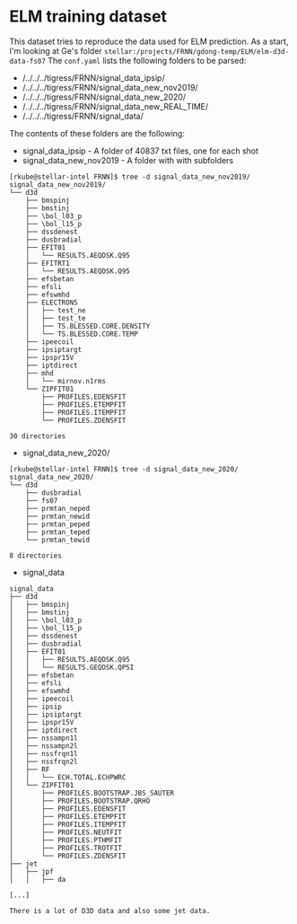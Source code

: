 # ELM training dataset

This dataset tries to reproduce the data used for ELM prediction.
As a start, I'm looking at Ge's folder `stellar:/projects/FRNN/gdong-temp/ELM/elm-d3d-data-fs07`
The `conf.yaml` lists the following folders to be parsed:
* /../../../tigress/FRNN/signal_data_ipsip/
* /../../../tigress/FRNN/signal_data_new_nov2019/
* /../../../tigress/FRNN/signal_data_new_2020/
* /../../../tigress/FRNN/signal_data_new_REAL_TIME/
* /../../../tigress/FRNN/signal_data/

The contents of these folders are the following:


* signal_data_ipsip - A folder of 40837 txt files, one for each shot
* signal_data_new_nov2019 - A folder with with subfolders
```
[rkube@stellar-intel FRNN]$ tree -d signal_data_new_nov2019/
signal_data_new_nov2019/
└── d3d
    ├── bmspinj
    ├── bmstinj
    ├── \bol_l03_p
    ├── \bol_l15_p
    ├── dssdenest
    ├── dusbradial
    ├── EFIT01
    │   └── RESULTS.AEQDSK.Q95
    ├── EFITRT1
    │   └── RESULTS.AEQDSK.Q95
    ├── efsbetan
    ├── efsli
    ├── efswmhd
    ├── ELECTRONS
    │   ├── test_ne
    │   ├── test_te
    │   ├── TS.BLESSED.CORE.DENSITY
    │   └── TS.BLESSED.CORE.TEMP
    ├── ipeecoil
    ├── ipsiptargt
    ├── ipspr15V
    ├── iptdirect
    ├── mhd
    │   └── mirnov.n1rms
    └── ZIPFIT01
        ├── PROFILES.EDENSFIT
        ├── PROFILES.ETEMPFIT
        ├── PROFILES.ITEMPFIT
        └── PROFILES.ZDENSFIT

30 directories

```

* signal_data_new_2020/

```
[rkube@stellar-intel FRNN]$ tree -d signal_data_new_2020/
signal_data_new_2020/
└── d3d
    ├── dusbradial
    ├── fs07
    ├── prmtan_neped
    ├── prmtan_newid
    ├── prmtan_peped
    ├── prmtan_teped
    └── prmtan_tewid

8 directories
```

* signal_data
```
signal_data
├── d3d
│   ├── bmspinj
│   ├── bmstinj
│   ├── \bol_l03_p
│   ├── \bol_l15_p
│   ├── dssdenest
│   ├── dusbradial
│   ├── EFIT01
│   │   ├── RESULTS.AEQDSK.Q95
│   │   └── RESULTS.GEQDSK.QPSI
│   ├── efsbetan
│   ├── efsli
│   ├── efswmhd
│   ├── ipeecoil
│   ├── ipsip
│   ├── ipsiptargt
│   ├── ipspr15V
│   ├── iptdirect
│   ├── nssampn1l
│   ├── nssampn2l
│   ├── nssfrqn1l
│   ├── nssfrqn2l
│   ├── RF
│   │   └── ECH.TOTAL.ECHPWRC
│   └── ZIPFIT01
│       ├── PROFILES.BOOTSTRAP.JBS_SAUTER
│       ├── PROFILES.BOOTSTRAP.QRHO
│       ├── PROFILES.EDENSFIT
│       ├── PROFILES.ETEMPFIT
│       ├── PROFILES.ITEMPFIT
│       ├── PROFILES.NEUTFIT
│       ├── PROFILES.PTHMFIT
│       ├── PROFILES.TROTFIT
│       └── PROFILES.ZDENSFIT
├── jet
│   ├── jpf
│   │   ├── da

[...]
```
    There is a lot of D3D data and also some jet data.
